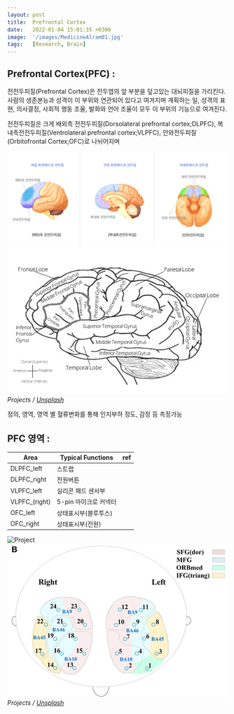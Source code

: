 ```yaml
---
layout: post
title:  Prefrontal Cortex
date:   2022-01-04 15:01:35 +0300
image:  '/images/MedicineAlram01.jpg'
tags:   [Research, Brain]
---
```


## Prefrontal Cortex(PFC) : 
전전두피질(Prefrontal Cortex)은 전두엽의 앞 부분을 덮고있는 대뇌피질을 가리킨다.
사람의 생존본능과 성격이 이 부위와 연관되어 있다고 여겨지며 계획하는 일, 성격의 표현, 의사결정, 사회적 행동 조율, 발화와 언어 조율이 모두 이 부위의 기능으로 여겨진다.

전전두피질은 크게 배외측 전전두피질(Dorsolateral prefrontal cortex;DLPFC), 복내측전전두피질(Ventrolateral prefrontal cortex;VLPFC), 안와전두피질(Orbitofrontal Cortex;OFC)로 나뉘어지며 

<div class="gallery-box">
  <div class="gallery">
    <img src="/images/Posting/ResearchReview/fNIRS/19.png" alt="Project">
    <img src="/images/Posting/ResearchReview/fNIRS/20.png" alt="Project">
  </div>
  <em>Projects / <a href="https://unsplash.com/" target="_blank">Unsplash</a></em>
</div>


정의, 영역, 영역 별 혈류변화를 통해 인지부하 정도, 감정 등 측정가능

## PFC 영역 : 

|Area|Typical Functions|ref|
|------|---|---|
|DLPFC_left|스트랩||
|DLPFC_right|전원버튼||
|VLPFC_left|실리콘 패드 센서부||
|VLPFC_(right)|5-pin 마이크로 커넥터||
|OFC_left|상태표시부(블루투스)||
|OFC_right|상태표시부(전원)||

<div class="gallery-box">
  <div class="gallery">
    <img src="/images/Posting/ResearchReview/fNIRS/17.png" alt="Project">
    <img src="/images/Posting/ResearchReview/fNIRS/18.png" alt="Project">
  </div>
  <em>Projects / <a href="https://unsplash.com/" target="_blank">Unsplash</a></em>
</div>



